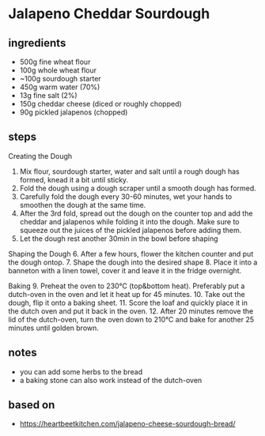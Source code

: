 # Jalapeno Cheddar Sourdough

## ingredients
* 500g fine wheat flour
* 100g whole wheat flour
* ~100g sourdough starter
* 450g warm water (70%)
* 13g fine salt (2%)
* 150g cheddar cheese (diced or roughly chopped)
* 90g pickled jalapenos (chopped)

## steps
Creating the Dough
1. Mix flour, sourdough starter, water and salt until a rough dough has formed, knead it a bit until sticky.
2. Fold the dough using a dough scraper until a smooth dough has formed.
3. Carefully fold the dough every 30-60 minutes, wet your hands to smoothen the dough at the same time.
4. After the 3rd fold, spread out the dough on the counter top and add the cheddar and jalapenos while folding it into the dough. Make sure to squeeze out the juices of the pickled jalapenos before adding them.
5. Let the dough rest another 30min in the bowl before shaping

Shaping the Dough
6. After a few hours, flower the kitchen counter and put the dough ontop.
7. Shape the dough into the desired shape
8. Place it into a banneton with a linen towel, cover it and leave it in the fridge overnight.

Baking
9. Preheat the oven to 230°C (top&bottom heat). Preferably put a dutch-oven in the oven and let it heat up for 45 minutes.
10. Take out the dough, flip it onto a baking sheet.
11. Score the loaf and quickly place it in the dutch oven and put it back in the oven.
12. After 20 minutes remove the lid of the dutch-oven, turn the oven down to 210°C and bake for another 25 minutes until golden brown.

## notes
* you can add some herbs to the bread
* a baking stone can also work instead of the dutch-oven

## based on
* https://heartbeetkitchen.com/jalapeno-cheese-sourdough-bread/